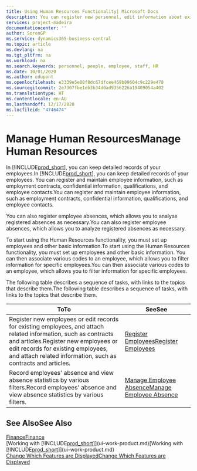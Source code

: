 ```yaml
---
title: Using Human Resources Functionality| Microsoft Docs
description: You can register new personnel, edit information about existing staff, and record and analyse absence.
services: project-madeira
documentationcenter: ''
author: SorenGP
ms.service: dynamics365-business-central
ms.topic: article
ms.devlang: na
ms.tgt_pltfrm: na
ms.workload: na
ms.search.keywords: personnel, people, employee, staff, HR
ms.date: 10/01/2020
ms.author: edupont
ms.openlocfilehash: e3339e5e08f8dc67dfcee469b89604c9c229e478
ms.sourcegitcommit: 2e7307fbe1eb3b34d0ad9356226a19409054a402
ms.translationtype: HT
ms.contentlocale: en-AU
ms.lasthandoff: 12/17/2020
ms.locfileid: "4746474"
---
```

# <a name="manage-human-resources"></a><span data-ttu-id="ff6bf-103">Manage Human Resources</span><span class="sxs-lookup"><span data-stu-id="ff6bf-103">Manage Human Resources</span></span>
<span data-ttu-id="ff6bf-104">In [!INCLUDE[prod_short](includes/prod_short.md)], you can keep detailed records of your employees.</span><span class="sxs-lookup"><span data-stu-id="ff6bf-104">In [!INCLUDE[prod_short](includes/prod_short.md)], you can keep detailed records of your employees.</span></span> <span data-ttu-id="ff6bf-105">You can register and maintain employee information, such as employment contracts, confidential information, qualifications, and employee contacts.</span><span class="sxs-lookup"><span data-stu-id="ff6bf-105">You can register and maintain employee information, such as employment contracts, confidential information, qualifications, and employee contacts.</span></span>

<span data-ttu-id="ff6bf-106">You can also register employee absences, which allows you to analyse registered absences as necessary.</span><span class="sxs-lookup"><span data-stu-id="ff6bf-106">You can also register employee absences, which allows you to analyze registered absences as necessary.</span></span>

<span data-ttu-id="ff6bf-107">To start using the Human Resources functionality, you must set up employees and other basic information.</span><span class="sxs-lookup"><span data-stu-id="ff6bf-107">To start using the Human Resources functionality, you must set up employees and other basic information.</span></span> <span data-ttu-id="ff6bf-108">You can then associate various codes to an employee, which allows you to filter information for specific employees.</span><span class="sxs-lookup"><span data-stu-id="ff6bf-108">You can then associate various codes to an employee, which allows you to filter information for specific employees.</span></span>

<span data-ttu-id="ff6bf-109">The following table describes a sequence of tasks, with links to the topics that describe them.</span><span class="sxs-lookup"><span data-stu-id="ff6bf-109">The following table describes a sequence of tasks, with links to the topics that describe them.</span></span>

| <span data-ttu-id="ff6bf-110">To</span><span class="sxs-lookup"><span data-stu-id="ff6bf-110">To</span></span> | <span data-ttu-id="ff6bf-111">See</span><span class="sxs-lookup"><span data-stu-id="ff6bf-111">See</span></span> |
| --- | --- |
| <span data-ttu-id="ff6bf-112">Register new employees or edit records for existing employees, and attach related information, such as contracts and articles.</span><span class="sxs-lookup"><span data-stu-id="ff6bf-112">Register new employees or edit records for existing employees, and attach related information, such as contracts and articles.</span></span> |[<span data-ttu-id="ff6bf-113">Register Employees</span><span class="sxs-lookup"><span data-stu-id="ff6bf-113">Register Employees</span></span>](hr-how-register-employees.md) |
| <span data-ttu-id="ff6bf-114">Record employees' absence and view absence statistics by various filters.</span><span class="sxs-lookup"><span data-stu-id="ff6bf-114">Record employees' absence and view absence statistics by various filters.</span></span> |[<span data-ttu-id="ff6bf-115">Manage Employee Absence</span><span class="sxs-lookup"><span data-stu-id="ff6bf-115">Manage Employee Absence</span></span>](hr-how-manage-absence.md) |

## <a name="see-also"></a><span data-ttu-id="ff6bf-116">See Also</span><span class="sxs-lookup"><span data-stu-id="ff6bf-116">See Also</span></span>
[<span data-ttu-id="ff6bf-117">Finance</span><span class="sxs-lookup"><span data-stu-id="ff6bf-117">Finance</span></span>](finance.md)  
<span data-ttu-id="ff6bf-118">[Working with [!INCLUDE[prod_short](includes/prod_short.md)]](ui-work-product.md)</span><span class="sxs-lookup"><span data-stu-id="ff6bf-118">[Working with [!INCLUDE[prod_short](includes/prod_short.md)]](ui-work-product.md)</span></span>  
[<span data-ttu-id="ff6bf-119">Change Which Features are Displayed</span><span class="sxs-lookup"><span data-stu-id="ff6bf-119">Change Which Features are Displayed</span></span>](ui-experiences.md)        
